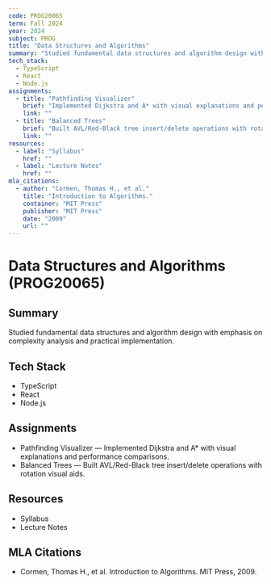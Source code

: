 ```yaml
---
code: PROG20065
term: Fall 2024
year: 2024
subject: PROG
title: "Data Structures and Algorithms"
summary: "Studied fundamental data structures and algorithm design with emphasis on complexity analysis and practical implementation."
tech_stack:
  - TypeScript
  - React
  - Node.js
assignments:
  - title: "Pathfinding Visualizer"
    brief: "Implemented Dijkstra and A* with visual explanations and performance comparisons."
    link: ""
  - title: "Balanced Trees"
    brief: "Built AVL/Red-Black tree insert/delete operations with rotation visual aids."
    link: ""
resources:
  - label: "Syllabus"
    href: ""
  - label: "Lecture Notes"
    href: ""
mla_citations:
  - author: "Cormen, Thomas H., et al."
    title: "Introduction to Algorithms."
    container: "MIT Press"
    publisher: "MIT Press"
    date: "2009"
    url: ""
---
```


# Data Structures and Algorithms (PROG20065)

## Summary
Studied fundamental data structures and algorithm design with emphasis on complexity analysis and practical implementation.

## Tech Stack
- TypeScript
- React
- Node.js

## Assignments
- Pathfinding Visualizer — Implemented Dijkstra and A* with visual explanations and performance comparisons.
- Balanced Trees — Built AVL/Red-Black tree insert/delete operations with rotation visual aids.

## Resources
- Syllabus
- Lecture Notes

## MLA Citations
- Cormen, Thomas H., et al. Introduction to Algorithms. MIT Press, 2009.

